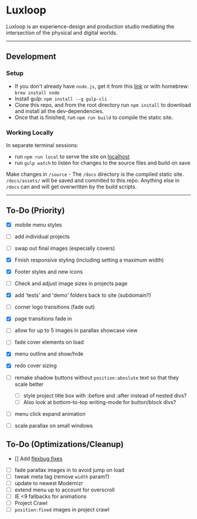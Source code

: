 # Luxloop

Luxloop is an experience-design and production studio mediating the intersection of the physical and digital worlds.

---

## Development

### Setup
* If you don't already have `node.js`, get it from this [link](https://nodejs.org/en/download/) or with homebrew: `brew install node`
* Install gulp: `npm install --g gulp-cli`
* Clone this repo, and from the root directory run `npm install` to download and install all the dev-dependencies. 
* Once that is finished, run `npm run build` to compile the static site.

### Working Locally
In separate terminal sessions: 
* run `npm run local` to serve the site on [localhost](http://localhost:8000)
* run `gulp watch` to listen for changes to the source files and build on save

Make changes in `/source` - The `/docs` directory is the compiled static site. `/docs/assets/` will be saved and commited to this repo. Anything else in `/docs` can and will get overwritten by the build scripts. 

---

## To-Do (Priority)
* [x] mobile menu styles
* [ ] add individual projects
* [ ] swap out final images (especially covers)
* [x] Finish responsive styling (including setting a maximum width)
* [x] Footer styles and new icons
* [ ] Check and adjust image sizes in projects page
* [x] add 'tests' and 'demo' folders back to site (subdomain?)
* [ ] corner logo transitions (fade out)
* [x] page transitions fade in
* [ ] allow for up to 5 images in parallax showcase view
* [ ] fade cover elements on load
* [x] menu outline and show/hide
* [x] redo cover sizing
* [ ] remake shadow buttons without `position:aboslute` text so that they scale better
    * [ ] style project title box with :before and :after instead of nested divs?
    * [ ] Also look at bottom-to-top writing-mode for button/block divs?
* [ ] menu click expand animation
* [ ] scale parallax on small windows


## To-Do (Optimizations/Cleanup)
* [] Add [flexbug fixes](https://github.com/luisrudge/postcss-flexbugs-fixes)
* [ ] fade parallax images in to avoid jump on load
* [ ] tweak meta tag (remove `width` param?)
* [ ] update to newest Modernizr
* [ ] extend menu up to account for overscroll
* [ ] IE <9 fallbacks for animations
* [ ] Project Crawl
* [ ] `position:fixed` images in project crawl
